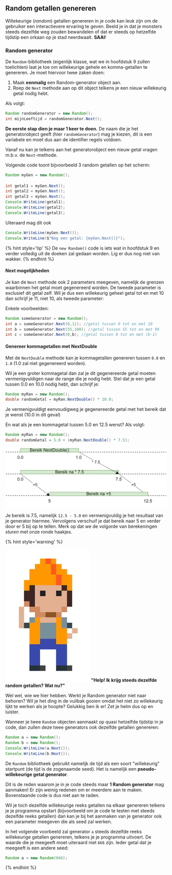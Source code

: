 ## Random getallen genereren

Willekeurige (*random*) getallen genereren in je code kan leuk zijn om de gebruiker een interactievere ervaring te geven. Beeld je in dat je monsters steeds dezelfde weg zouden bewandelen of dat er steeds op hetzelfde tijdstip een orkaan op je stad neerdwaalt. **SAAI**!

### Random generator
De ``Random``-bibliotheek (eigenlijk klasse, wat we in hoofdstuk 9 zullen toelichten) laat je toe om willekeurige gehele en komma-getallen te genereren. Je moet hiervoor twee zaken doen:

1. Maak **eenmalig** een Random-generator object aan.
2. Roep de ``Next`` methode aan op dit object telkens je een nieuw willekeurig getal nodig hebt.

Als volgt: 
```java
Random randomGenerator = new Random();
int mijnLeeftijd = randomGenerator.Next();
```

**De eerste stap dien je maar 1 keer te doen.** De naam die je het generatorobject geeft (hier ``randomGenerator``) mag je kiezen, dit is een variabele en moet dus aan de identifier regels voldoen.

Vanaf nu kan je telkens aan het generatorobject een nieuw getal vragen m.b.v. de ``Next``-methode. 

Volgende code toont bijvoorbeeld 3 random getallen op het scherm:

```java
Random myGen = new Random();

int getal1 = myGen.Next();
int getal2 = myGen.Next();
int getal3 = myGen.Next();
Console.WriteLine(getal1);
Console.WriteLine(getal2);
Console.WriteLine(getal3);
```

Uiteraard mag dit ook

```java
Console.WriteLine(myGen.Next());
Console.WriteLine($"Nog een getal: {myGen.Next()}");
```

{% hint style='tip' %}
De ``new Random()`` code is iets wat in hoofdstuk 9 en verder volledig uit de doeken zal gedaan worden. Lig er dus nog niet van wakker.
{% endhint %}




#### Next mogelijkheden
Je kan de ``Next`` methode ook 2 parameters meegeven, namelijk de grenzen waarbinnen het getal moet gegenereerd worden. De tweede parameter is exclusief dit getal zelf. Wil je dus een willekeurig geheel getal tot en met 10 dan schrijf je 11, niet 10, als tweede parameter:

Enkele voorbeelden:
```java
Random someGenerator = new Random();
int a = someGenerator.Next(0,11); //getal tussen 0 tot en met 10
int b = someGenerator.Next(55,100); //getal tussen 55 tot en met 99
int c = someGenerator.Next(0,b); //getal tussen 0 tot en met (b-1)
```

#### Genereer kommagetallen met NextDouble
Met de ``NextDouble`` methode kan je kommagetallen genereren tussen ``0.0`` en ``1.0`` (1.0 zal niet gegenereerd worden).

Wil je een groter kommagetal dan zal je dit gegenereerde getal moeten vermenigvuldigen naar de range die je nodig hebt.
Stel dat je een getal tussen 0.0 en 10.0 nodig hebt, dan schrijf je:
```java
Random myRan = new Random();
double randomGetal = myRan.NextDouble() * 10.0;
```
Je vermenigvuldigt eenvoudigweg je gegenereerde getal met het bereik dat je wenst (10.0 in dit geval)

En wat als je een kommagetal tussen 5.0 en 12.5 wenst? Als volgt:
```java
Random myRan = new Random();
double randomGetal = 5.0 + (myRan.NextDouble() * 7.5);
```


![Visualisatie van hoe je het bereik van Random kan aanpassen (rechte is niet op schaal)](../assets/3_loops/random.png)


Je bereik is 7.5, namelijk ``12.5 - 5.0`` en vermenigvuldig je het resultaat van je generator hiermee. Vervolgens verschuif je dat bereik naar 5 en verder door er 5 bij op te tellen. Merk op dat we de volgorde van berekeningen *sturen* met onze ronde haakjes.






{% hint style='warning' %}

![](../assets/attention.png)
**"Help! Ik krijg steeds dezelfde random getallen? Wat nu?"**

Wel wel, wie we hier hebben. Werkt je Random generator niet naar behoren? Wil je het ding in de vuilbak gooien omdat het niet zo willekeurig lijkt te werken als je hoopte? Gelukkig ben ik er! Zet je helm dus op en luister.

Wanneer je twee ``Random`` objecten aanmaakt op quasi hetzelfde tijdstip in je code, dan zullen deze twee generators ook dezelfde getallen genereren:

```java
Random a = new Random();
Random b = new Random();
Console.WriteLine(a.Next());
Console.WriteLine(b.Next());
```

De ``Random`` bibliotheek gebruikt namelijk de tijd als een soort "willekeurig" startpunt (de tijd is de zogenaamde seed). Het is namelijk een **pseudo-willekeurige getal generator**. 

Dit is de reden waarom je in je code steeds maar **1 Random generator** mag aanmaken! Er zijn weinig redenen om er meerdere aan te maken. Bovenstaande code is dus niet aan te raden.

Wil je toch dezelfde willekeurige reeks getallen na elkaar genereren telkens je je programma opstart (bijvoorbeeld om je code te testen met steeds dezelfde reeks getallen) dan kan je bij het aanmaken van je generator ook een parameter meegeven die als seed zal werken. 

In het volgende voorbeeld zal generator ``a`` steeds dezelfde reeks willekeurige getallen genereren, telkens je je programma uitvoert. De waarde die je meegeeft moet uiteraard niet ``666`` zijn. Ieder getal dat je meegeeft is een andere seed:


```java
Random a = new Random(666);
```
{% endhint %}


